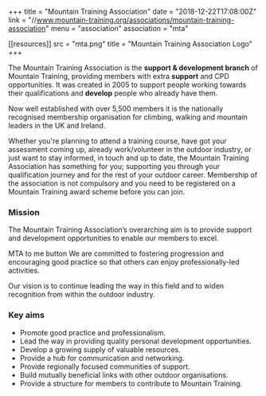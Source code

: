 +++
title = "Mountain Training Association"
date = "2018-12-22T17:08:00Z"
link = "//www.mountain-training.org/associations/mountain-training-association"
menu = "association"
association = "mta"

[[resources]]
  src = "mta.png"
  title = "Mountain Training Association Logo"
+++

The Mountain Training Association is the **support & development branch** of Mountain Training, providing members with extra **support** and CPD opportunities. It was created in 2005 to support people working towards their qualifications and **develop** people who already have them.

Now well established with over 5,500 members it is the nationally recognised membership organisation for climbing, walking and mountain leaders in the UK and Ireland.

Whether you're planning to attend a training course, have got your assessment coming up, already work/volunteer in the outdoor industry, or just want to stay informed, in touch and up to date, the Mountain Training Association has something for you; supporting you through your qualification journey and for the rest of your outdoor career. Membership of the association is not compulsory and you need to be registered on a Mountain Training award scheme before you can join.

### Mission

The Mountain Training Association’s overarching aim is to provide support and development opportunities to enable our members to excel.

MTA to me button We are committed to fostering progression and encouraging good practice so that others can enjoy professionally-led activities.

Our vision is to continue leading the way in this field and to widen recognition from within the outdoor industry.

### Key aims

- Promote good practice and professionalism.
- Lead the way in providing quality personal development opportunities.
- Develop a growing supply of valuable resources.
- Provide a hub for communication and networking.
- Provide regionally focused communities of support.
- Build mutually beneficial links with other outdoor organisations.
- Provide a structure for members to contribute to Mountain Training.
